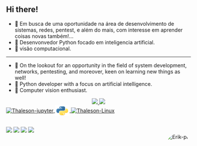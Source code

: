 ## Hi there!

- 🔭 Em busca de uma oportunidade na área de desenvolvimento de sistemas, redes, pentest, e além do mais, com interesse em aprender coisas novas também!...
- 🌱 Desenvonvedor  Python focado em inteligencia artificial.
- 🌱 visão computacional.
----------------------------------------------------------


- 🔭 On the lookout for an opportunity in the field of system development, networks, pentesting, and moreover, keen on learning new things as well!
- 🌱 Python developer with a focus on artificial intelligence.
- 🌱 Computer vision enthusiast.


<a href="https://github.com/thaleson">
<div align="center">
  <a href="https://github.com/thaleson">
  <img height="180em" src="https://github-readme-stats.vercel.app/api?username=thaleson&show_icons=true&theme=dark&include_all_commits=true&count_private=true"/>
  <img height="180em" src="https://github-readme-stats.vercel.app/api/top-langs/?username=thaleson&layout=compact&langs_count=7&theme=dark"/>
</div>


<div>
  <img align="center" alt="Thaleson-jupyter" height="30" width="40" src="https://cdn.jsdelivr.net/gh/devicons/devicon/icons/jupyter/jupyter-original-wordmark.svg" />
  <img align="center" alt="Thaleson-Python" height="30" width="40" src="https://raw.githubusercontent.com/devicons/devicon/master/icons/python/python-original.svg">
  <img align="center" alt="Thaleson-Linux" height="30" width="40" src="https://cdn.jsdelivr.net/gh/devicons/devicon/icons/linux/linux-original.svg">
</div>


  ##
  
<div>
<a href="https://api.whatsapp.com/send?phone=5584994951862" target="_blank"><img src="https://img.shields.io/badge/WhatsApp-25D366?style=for-the-badge&logo=whatsapp&logoColor=white" target="_blank"></a>  
  <a href="https://www.instagram.com/_thaleson/ target="_blank"><img src="https://img.shields.io/badge/-Instagram-%23E4405F?style=for-the-badge&logo=instagram&logoColor=white" target="_blank"></a>
  <a href = "mailto:thaleson177@gmail.com"><img src="https://img.shields.io/badge/Gmail-D14836?style=for-the-badge&logo=gmail&logoColor=white" target="_blank"></a>
  <a href="https://www.linkedin.com/in/thaleson-silva-9298a0296/" target="_blank"><img src="https://img.shields.io/badge/-LinkedIn-%230077B5?style=for-the-badge&logo=linkedin&logoColor=white" target="_blank"></a> 
  
</div>

<img align="right" alt="Erik-pic" height="150" style="border-radius:50px;" src="https://i.picasion.com/pic92/94ad084d17841c2e681b6311e3dde7d5.gif">
  
